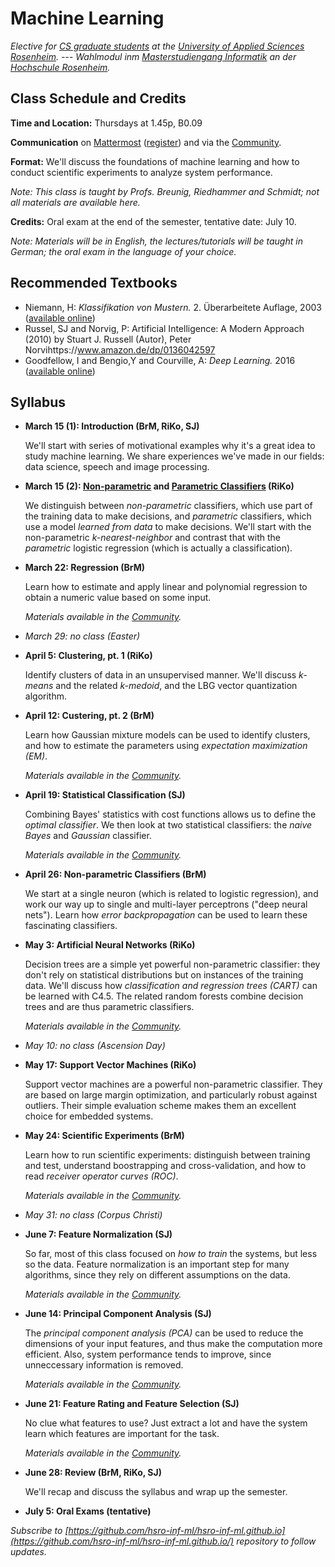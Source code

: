 # Machine Learning

_Elective for [CS graduate students](https://www.fh-rosenheim.de/technik/informatik-mathematik/informatik-master/) at the [University of Applied Sciences Rosenheim](https://www.fh-rosenheim.de). --- Wahlmodul inm [Masterstudiengang Informatik](https://www.fh-rosenheim.de/technik/informatik-mathematik/informatik-master/) an der [Hochschule Rosenheim](https://www.fh-rosenheim.de)._



## Class Schedule and Credits

**Time and Location:** Thursdays at 1.45p, B0.09

**Communication** on [Mattermost](https://inf-mattermost.fh-rosenheim.de/ml-2018/channels/town-square) ([register](https://inf-mattermost.fh-rosenheim.de/signup_user_complete/?id=xuci9kd4fjrcpkzc64yxxrxw4a)) and via the [Community](https://www.fh-rosenheim.de/community/inf-community/).

**Format:** We'll discuss the foundations of machine learning and how to conduct scientific experiments to analyze system performance.

_Note: This class is taught by Profs. Breunig, Riedhammer and Schmidt; not all materials are available here._


**Credits:** Oral exam at the end of the semester, tentative date: July 10.


_Note: Materials will be in English, the lectures/tutorials will be taught in German; the oral exam in the language of your choice._


## Recommended Textbooks

- Niemann, H: _Klassifikation von Mustern._ 2. Überarbeitete Auflage, 2003 ([available online](https://www5.cs.fau.de/fileadmin/Persons/NiemannHeinrich/klassifikation-von-mustern/m00-www.pdf))
- Russel, SJ and Norvig, P: Artificial Intelligence: A Modern Approach (2010)
by Stuart J. Russell  (Autor),‎ Peter Norvihttps://www.amazon.de/dp/0136042597
- Goodfellow, I and Bengio,Y and Courville, A: _Deep Learning._ 2016 ([available online](http://www.deeplearningbook.org/))


## Syllabus

- **March 15 (1): Introduction (BrM, RiKo, SJ)**
	
	We'll start with series of motivational examples why it's a great idea to study machine learning.
	We share experiences we've made in our fields: data science, speech and image processing.

- **March 15 (2): [Non-parametric](/1-knn/) and [Parametric Classifiers](/2-logr/) (RiKo)**
	
	We distinguish between _non-parametric_ classifiers, which use part of the training data to make decisions, and _parametric_ classifiers, which use a model _learned from data_ to make decisions.
	We'll start with the non-parametric _k-nearest-neighbor_ and contrast that with the _parametric_ logistic regression (which is actually a classification).

- **March 22: Regression (BrM)**
	
	Learn how to estimate and apply linear and polynomial regression to obtain a numeric value based on some input.
	
	_Materials available in the [Community](https://www.fh-rosenheim.de/community/inf-community/lehrveranstaltungen/)._

- _March 29: no class (Easter)_

- **April 5: Clustering, pt. 1 (RiKo)**
	
	Identify clusters of data in an unsupervised manner.
	We'll discuss _k-means_ and the related _k-medoid_, and the LBG vector quantization algorithm.

- **April 12: Custering, pt. 2 (BrM)**

	Learn how Gaussian mixture models can be used to identify clusters, and how to estimate the parameters using _expectation maximization (EM)_.

	_Materials available in the [Community](https://www.fh-rosenheim.de/community/inf-community/lehrveranstaltungen/)._

- **April 19: Statistical Classification (SJ)**
	
	Combining Bayes' statistics with cost functions allows us to define the _optimal classifier_.
	We then look at two statistical classifiers: the _naive Bayes_ and _Gaussian_ classifier.

	_Materials available in the [Community](https://www.fh-rosenheim.de/community/inf-community/lehrveranstaltungen/)._

- **April 26: Non-parametric Classifiers (BrM)**

	We start at a single neuron (which is related to logistic regression), and work our way up to single and multi-layer perceptrons ("deep neural nets").
	Learn how _error backpropagation_ can be used to learn these fascinating classifiers.

- **May 3: Artificial Neural Networks (RiKo)**
	
	Decision trees are a simple yet powerful non-parametric classifier: they don't rely on statistical distributions but on instances of the training data.
	We'll discuss how _classification and regression trees (CART)_ can be learned with C4.5.
	The related random forests combine decision trees and are thus parametric classifiers.

	_Materials available in the [Community](https://www.fh-rosenheim.de/community/inf-community/lehrveranstaltungen/)._

- _May 10: no class (Ascension Day)_

- **May 17: Support Vector Machines (RiKo)**

	Support vector machines are a powerful non-parametric classifier.
	They are based on large margin optimization, and particularly robust against outliers.
	Their simple evaluation scheme makes them an excellent choice for embedded systems.

- **May 24: Scientific Experiments (BrM)**

	Learn how to run scientific experiments: distinguish between training and test, understand boostrapping and cross-validation, and how to read _receiver operator curves (ROC)_.

	_Materials available in the [Community](https://www.fh-rosenheim.de/community/inf-community/lehrveranstaltungen/)._

- _May 31: no class (Corpus Christi)_

- **June 7: Feature Normalization (SJ)**
	
	So far, most of this class focused on _how to train_ the systems, but less so the data.
	Feature normalization is an important step for many algorithms, since they rely on different assumptions on the data.

	_Materials available in the [Community](https://www.fh-rosenheim.de/community/inf-community/lehrveranstaltungen/)._

- **June 14: Principal Component Analysis (SJ)**

	The _principal component analysis (PCA)_ can be used to reduce the dimensions of your input features, and thus make the computation more efficient.
	Also, system performance tends to improve, since unneccessary information is removed.
	
	_Materials available in the [Community](https://www.fh-rosenheim.de/community/inf-community/lehrveranstaltungen/)._

- **June 21: Feature Rating and Feature Selection (SJ)**

	No clue what features to use?
	Just extract a lot and have the system learn which features are important for the task.

	_Materials available in the [Community](https://www.fh-rosenheim.de/community/inf-community/lehrveranstaltungen/)._

- **June 28: Review (BrM, RiKo, SJ)**

	We'll recap and discuss the syllabus and wrap up the semester.

- **July 5: Oral Exams (tentative)**


_Subscribe to [https://github.com/hsro-inf-ml/hsro-inf-ml.github.io](https://github.com/hsro-inf-ml/hsro-inf-ml.github.io/) repository to follow updates._

